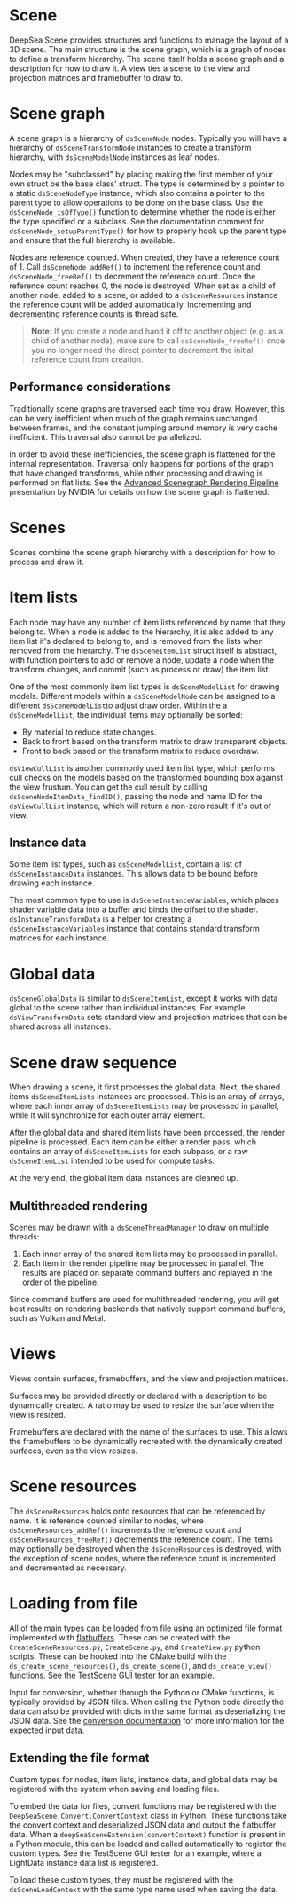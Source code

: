 # Scene

DeepSea Scene provides structures and functions to manage the layout of a 3D scene. The main structure is the scene graph, which is a graph of nodes to define a transform hierarchy. The scene itself holds a scene graph and a description for how to draw it. A view ties a scene to the view and projection matrices and framebuffer to draw to.

# Scene graph

A scene graph is a hierarchy of `dsSceneNode` nodes. Typically you will have a hierarchy of `dsSceneTransformNode` instances to create a transform hierarchy, with `dsSceneModelNode` instances as leaf nodes.

Nodes may be "subclassed" by placing making the first member of your own struct be the base class' struct. The type is determined by a pointer to a static `dsSceneNodeType` instance, which also contains a pointer to the parent type to allow operations to be done on the base class. Use the `dsSceneNode_isOfType()` function to determine whether the node is either the type specified or a subclass. See the documentation comment for `dsSceneNode_setupParentType()` for how to properly hook up the parent type and ensure that the full hierarchy is available.

Nodes are reference counted. When created, they have a reference count of 1. Call `dsSceneNode_addRef()` to increment the reference count and `dsSceneNode_freeRef()` to decrement the reference count. Once the reference count reaches 0, the node is destroyed. When set as a child of another node, added to a scene, or added to a `dsSceneResources` instance the reference count will be added automatically. Incrementing and decrementing reference counts is thread safe.

> **Note:** If you create a node and hand it off to another object (e.g. as a child of another node), make sure to call `dsSceneNode_freeRef()` once you no longer need the direct pointer to decrement the initial reference count from creation.

## Performance considerations

Traditionally scene graphs are traversed each time you draw. However, this can be very inefficient when much of the graph remains unchanged between frames, and the constant jumping around memory is very cache inefficient. This traversal also cannot be parallelized.

In order to avoid these inefficiencies, the scene graph is flattened for the internal representation. Traversal only happens for portions of the graph that have changed transforms, while other processing and drawing is performed on flat lists. See the [Advanced Scenegraph Rendering Pipeline](http://on-demand.gputechconf.com/gtc/2013/presentations/S3032-Advanced-Scenegraph-Rendering-Pipeline.pdf) presentation by NVIDIA for details on how the scene graph is flattened.

# Scenes

Scenes combine the scene graph hierarchy with a description for how to process and draw it.

# Item lists

Each node may have any number of item lists referenced by name that they belong to. When a node is added to the hierarchy, it is also added to any item list it's declared to belong to, and is removed from the lists when removed from the hierarchy. The `dsSceneItemList` struct itself is abstract, with function pointers to add or remove a node, update a node when the transform changes, and commit (such as process or draw) the item list.

One of the most commonly item list types is `dsSceneModelList` for drawing models. Different models within a `dsSceneModelNode` can be assigned to a different `dsSceneModelList`to adjust draw order. Within the a `dsSceneModelList`, the individual items may optionally be sorted:

* By material to reduce state changes.
* Back to front based on the transform matrix to draw transparent objects.
* Front to back based on the transform matrix to reduce overdraw.

`dsViewCullList` is another commonly used item list type, which performs cull checks on the models based on the transformed bounding box against the view frustum. You can get the cull result by calling `dsSceneNodeItemData_findID()`, passing the node and name ID for the `dsViewCullList` instance, which will return a non-zero result if it's out of view.

## Instance data

Some item list types, such as `dsSceneModelList`, contain a list of `dsSceneInstanceData` instances. This allows data to be bound before drawing each instance.

The most common type to use is `dsSceneInstanceVariables`, which places shader variable data into a buffer and binds the offset to the shader. `dsInstanceTransformData` is a helper for creating a `dsSceneInstanceVariables` instance that contains standard transform matrices for each instance.

# Global data

`dsSceneGlobalData` is similar to `dsSceneItemList`, except it works with data global to the scene rather than individual instances. For example, `dsViewTransformData` sets standard view and projection matrices that can be shared across all instances.

# Scene draw sequence

When drawing a scene, it first processes the global data. Next, the shared items `dsSceneItemLists` instances are processed. This is an array of arrays, where each inner array of `dsSceneItemLists` may be processed in parallel, while it will synchronize for each outer array element.

After the global data and shared item lists have been processed, the render pipeline is processed. Each item can be either a render pass, which contains an array of `dsSceneItemLists` for each subpass, or a raw `dsSceneItemList` intended to be used for compute tasks.

At the very end, the global item data instances are cleaned up.

## Multithreaded rendering

Scenes may be drawn with a `dsSceneThreadManager` to draw on multiple threads:

1. Each inner array of the shared item lists may be processed in parallel.
2. Each item in the render pipeline may be processed in parallel. The results are placed on separate command buffers and replayed in the order of the pipeline.

Since command buffers are used for multithreaded rendering, you will get best results on rendering backends that natively support command buffers, such as Vulkan and Metal.

# Views

Views contain surfaces, framebuffers, and the view and projection matrices.

Surfaces may be provided directly or declared with a description to be dynamically created. A ratio may be used to resize the surface when the view is resized.

Framebuffers are declared with the name of the surfaces to use. This allows the framebuffers to be dynamically recreated with the dynamically created surfaces, even as the view resizes.

# Scene resources

The `dsSceneResources` holds onto resources that can be referenced by name. It is reference counted similar to nodes, where `dsSceneResources_addRef()` increments the reference count and `dsSceneResources_freeRef()` decrements the reference count. The items may optionally be destroyed when the `dsSceneResources` is destroyed, with the exception of scene nodes, where the reference count is incremented and decremented as necessary.

# Loading from file

All of the main types can be loaded from file using an optimized file format implemented with [flatbuffers](https://google.github.io/flatbuffers/). These can be created with the `CreateSceneResources.py`, `CreateScene.py`, and `CreateView.py` python scripts. These can be hooked into the CMake build with the `ds_create_scene_resources()`, `ds_create_scene()`, and `ds_create_view()` functions. See the TestScene GUI tester for an example.

Input for conversion, whether through the Python or CMake functions, is typically provided by JSON files. When calling the Python code directly the data can also be provided with dicts in the same format as deserializing the JSON data. See the [conversion documentation](README-conversion.md) for more information for the expected input data.

## Extending the file format

Custom types for nodes, item lists, instance data, and global data may be registered with the system when saving and loading files.

To embed the data for files, convert functions may be registered with the `DeepSeaScene.Convert.ConvertContext` class in Python. These functions take the convert context and deserialized JSON data and output the flatbuffer data. When a `deepSeaSceneExtension(convertContext)` function is present in a Python module, this can be loaded and called automatically to register the custom types. See the TestScene GUI tester for an example, where a LightData instance data list is registered.

To load these custom types, they must be registered with the `dsSceneLoadContext` with the same type name used when saving the data.
